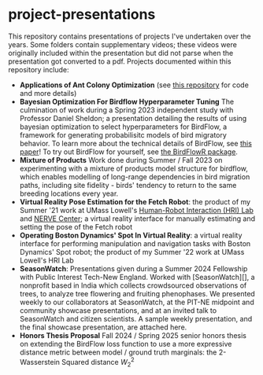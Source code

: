 # project-presentations
This repository contains presentations of projects I've undertaken over the years. Some folders contain supplementary videos; these videos were originally included within the presentation but did not parse when the presentation got converted to  a pdf. Projects documented within this repository include:

- **Applications of Ant Colony Optimization** (see [this repository](https://github.com/jacobe90/aco-applications) for code and  more details)
- **Bayesian Optimization For Birdflow Hyperparameter Tuning** The culmination of work during a Spring 2023 independent study with Professor Daniel Sheldon; a presentation detailing the results of using bayesian optimization to select hyperparameters for BirdFlow, a framework for generating probabilisitc models of bird migratory behavior. To learn more about the technical details of BirdFlow, see [this paper](https://besjournals.onlinelibrary.wiley.com/doi/full/10.1111/2041-210X.14052)! To try out BirdFlow for yourself, see [the BirdFlowR package](https://birdflow-science.github.io/BirdFlowR/articles/BirdFlowR.html).
- **Mixture of Products** Work done during Summer / Fall 2023 on experimenting with a mixture of products model structure for birdflow, which enables modelling of long-range dependencies in bird migration paths, including site fidelity - birds' tendency to return to the same breeding locations every year.
- **Virtual Reality Pose Estimation for the Fetch Robot**: the product of my Summer '21 work at UMass Lowell's [Human-Robot Interaction (HRI) Lab](https://www.uml-hri-lab.com/) and [NERVE Center](https://www.uml.edu/research/nerve/); a virtual reality interface for manually estimating and setting the pose of the Fetch robot
- **Operating Boston Dynamics' Spot In Virtual Reality**: a virtual reality interface for performing manipulation and navigation tasks with Boston Dynamics' Spot robot; the product of my Summer '22 work at UMass Lowell's HRI Lab
- **SeasonWatch**: Presentations given during a Summer 2024 Fellowship with Public Interest Tech-New England. Worked with [SeasonWatch][], a nonprofit based in India which collects crowdsourced observations of trees, to analyze tree flowering and fruiting phenophases. We presented weekly to our collaborators at SeasonWatch, at the PIT-NE midpoint and community showcase presentations, and at an invited talk to SeasonWatch and citizen scientists. A sample weekly presentation, and the final showcase presentation, are attached here.
- **Honors Thesis Proposal** Fall 2024 / Spring 2025 senior honors thesis on extending the BirdFlow loss function to use a more expressive distance metric between model / ground truth marginals: the 2-Wasserstein Squared distance $W_2^2$
